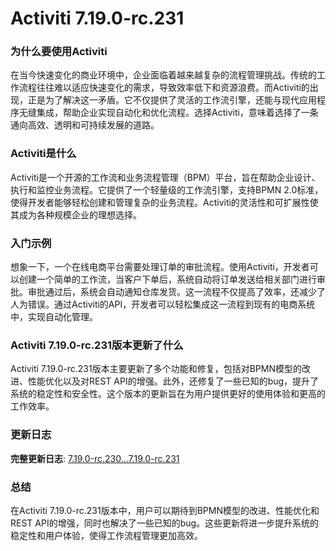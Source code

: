 # Activiti 7.19.0-rc.231
### 为什么要使用Activiti

在当今快速变化的商业环境中，企业面临着越来越复杂的流程管理挑战。传统的工作流程往往难以适应快速变化的需求，导致效率低下和资源浪费。而Activiti的出现，正是为了解决这一矛盾。它不仅提供了灵活的工作流引擎，还能与现代应用程序无缝集成，帮助企业实现自动化和优化流程。选择Activiti，意味着选择了一条通向高效、透明和可持续发展的道路。

### Activiti是什么

Activiti是一个开源的工作流和业务流程管理（BPM）平台，旨在帮助企业设计、执行和监控业务流程。它提供了一个轻量级的工作流引擎，支持BPMN 2.0标准，使得开发者能够轻松创建和管理复杂的业务流程。Activiti的灵活性和可扩展性使其成为各种规模企业的理想选择。

### 入门示例

想象一下，一个在线电商平台需要处理订单的审批流程。使用Activiti，开发者可以创建一个简单的工作流，当客户下单后，系统自动将订单发送给相关部门进行审批。审批通过后，系统会自动通知仓库发货。这一流程不仅提高了效率，还减少了人为错误。通过Activiti的API，开发者可以轻松集成这一流程到现有的电商系统中，实现自动化管理。

### Activiti 7.19.0-rc.231版本更新了什么

Activiti 7.19.0-rc.231版本主要更新了多个功能和修复，包括对BPMN模型的改进、性能优化以及对REST API的增强。此外，还修复了一些已知的bug，提升了系统的稳定性和安全性。这个版本的更新旨在为用户提供更好的使用体验和更高的工作效率。

### 更新日志

**完整更新日志**: [7.19.0-rc.230...7.19.0-rc.231](https://github.com/Activiti/Activiti/compare/7.19.0-rc.230...7.19.0-rc.231)

### 总结

在Activiti 7.19.0-rc.231版本中，用户可以期待到BPMN模型的改进、性能优化和REST API的增强，同时也解决了一些已知的bug。这些更新将进一步提升系统的稳定性和用户体验，使得工作流程管理更加高效。